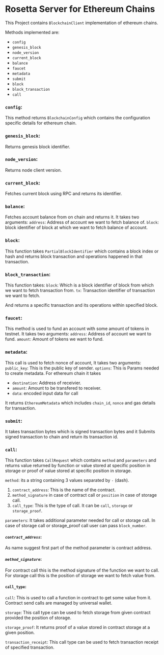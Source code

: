# **Rosetta Server for Ethereum Chains**

This Project contains `BlockchainClient` implementation of ethereum chains.

Methods implemented are:

- `config`
- `genesis_block`
- `node_version`
- `current_block`
- `balance`
- `faucet`
- `metadata`
- `submit`
- `block`
- `block_transaction`
- `call`

### **`config`**:

This method returns `BlockchainConfig` which contains the configuration specific details for ethereum chain.

### **`genesis_block`**:

Returns genesis block identifier.

### **`node_version`**:

Returns node client version.

### **`current_block`**:

Fetches current block using RPC and returns its identifier.

### **`balance`**:

Fetches account balance from on chain and returns it. It takes two arguments:
`address`: Address of account we want to fetch balance of.
`block`: block identifier of block at which we want to fetch balance of account.

### **`block`**:

This function takes `PartialBlockIdentifier` which contains a block index or hash and returns block transaction and operations happened in that transaction.

### **`block_transaction`**:

This function takes:
`block`: Which is a block identifier of block from which we want to fetch transaction from.
`tx`: Transaction identifier of transaction we want to fetch.

And returns a specific transaction and its operations within specified block.

### **`faucet`**:

This method is used to fund an account with some amount of tokens in testnet. It takes two arguments:
`address`: Address of account we want to fund.
`amount`: Amount of tokens we want to fund.

### **`metadata`**:

This call is used to fetch nonce of account, It takes two arguments:
`public_key`: This is the public key of sender.
`options`: This is Params needed to create metadata. For ethereum chain it takes
- `destination`: Address of receivier.
- `amount`: Amount to be transfered to receiver.
- `data`: encoded input data for call

It returns `EthereumMetadata` which includes `chain_id`, `nonce` and gas details for transaction.

### **`submit`**:

It takes transaction bytes which is signed transaction bytes and it Submits signed transaction to chain and return its transaction id.

### **`call`**:

This function takes `CallRequest` which contains `method` and `parameters` and returns value returned by function or value stored at specific position in storage or proof of value stored at specific position in storage.

`method`: its a string containing 3 values separated by `-` (dash). <br/>

1. `contract_address`: This is the name of the contract. <br/>
2. `method_signature` in case of contract call or `position` in case of storage call. <br/>
3. `call_type`: This is the type of call. It can be `call`, `storage` or `storage_proof`. <br/>

`parameters`: It takes additional parameter needed for call or storage call. In case of storage call or storage_proof call user can pass `block_number`.

#### _**`contract_address`**_:

As name suggest first part of the method parameter is contract address.

#### _**`method_signature`**_:

For contract call this is the method signature of the function we want to call. For storage call this is the position of storage we want to fetch value from.

#### **`call_type`**:

`call`: This is used to call a function in contract to get some value from it. Contract send calls are managed by universal wallet.

`storage`: This call type can be used to fetch storage from given contract provided the position of storage.

`storage_proof`: It returns proof of a value stored in contract storage at a given position.

`transaction_receipt`: This call type can be used to fetch transaction receipt of specified transaction.
